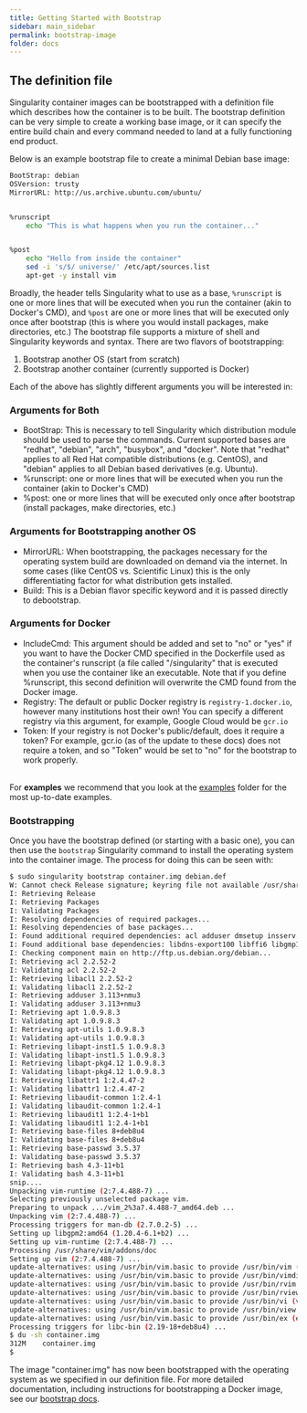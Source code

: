 ```yaml
---
title: Getting Started with Bootstrap
sidebar: main_sidebar
permalink: bootstrap-image
folder: docs
---
```


## The definition file
Singularity container images can be bootstrapped with a definition file which describes how the container is to be built. The bootstrap definition can be very simple to create a working base image, or it can specify the entire build chain and every command needed to land at a fully functioning end product.

Below is an example bootstrap file to create a minimal Debian base image:

```bash
BootStrap: debian
OSVersion: trusty
MirrorURL: http://us.archive.ubuntu.com/ubuntu/


%runscript
    echo "This is what happens when you run the container..."


%post
    echo "Hello from inside the container"
    sed -i 's/$/ universe/' /etc/apt/sources.list
    apt-get -y install vim
```

Broadly, the header tells Singularity what to use as a base, `%runscript` is one or more lines that will be executed when you run the container (akin to Docker's CMD), and `%post` are one or more lines that will be executed only once after bootstrap (this is where you would install packages, make directories, etc.) The bootstrap file supports a mixture of shell and Singularity keywords and syntax. There are two flavors of bootstrapping:

1. Bootstrap another OS (start from scratch)
2. Bootstrap another container (currently supported is Docker)

Each of the above has slightly different arguments you will be interested in:

### Arguments for Both

- BootStrap: This is necessary to tell Singularity which distribution module should be used to parse the commands. Current supported bases are "redhat", "debian", "arch", "busybox", and "docker". Note that "redhat" applies to all Red Hat compatible distributions (e.g. CentOS), and "debian" applies to all Debian based derivatives (e.g. Ubuntu).
- %runscript: one or more lines that will be executed when you run the container (akin to Docker's CMD)
- %post: one or more lines that will be executed only once after bootstrap (install packages, make directories, etc.) 


### Arguments for Bootstrapping another OS
- MirrorURL: When bootstrapping, the packages necessary for the operating system build are downloaded on demand via the internet. In some cases (like CentOS vs. Scientific Linux) this is the only differentiating factor for what distribution gets installed.
- Build: This is a Debian flavor specific keyword and it is passed directly to debootstrap.


### Arguments for Docker

- IncludeCmd: This argument should be added and set to "no" or "yes" if you want to have the Docker CMD specified in the Dockerfile used as the container's runscript (a file called "/singularity" that is executed when you use the container like an executable. Note that if you define %runscript, this second definition will overwrite the CMD found from the Docker image.
- Registry: The default or public Docker registry is `registry-1.docker.io`, however many institutions host their own! You can specify a different registry via this argument, for example, Google Cloud would be `gcr.io`
- Token: If your registry is not Docker's public/default, does it require a token? For example, gcr.io (as of the update to these docs) does not require a token, and so "Token" would be set to "no" for the bootstrap to work properly.


<br>For <strong>examples</strong> we recommend that you look at the <a href="{{ site.repo}}/tree/master/examples" target="_blank">examples</a> folder for the most up-to-date examples.

### Bootstrapping
Once you have the bootstrap defined (or starting with a basic one), you can then use the `bootstrap` Singularity command to install the operating system into the container image. The process for doing this can be seen with:

```bash
$ sudo singularity bootstrap container.img debian.def 
W: Cannot check Release signature; keyring file not available /usr/share/keyrings/debian-archive-keyring.gpg
I: Retrieving Release 
I: Retrieving Packages 
I: Validating Packages 
I: Resolving dependencies of required packages...
I: Resolving dependencies of base packages...
I: Found additional required dependencies: acl adduser dmsetup insserv libaudit-common libaudit1 libbz2-1.0 libcap2 libcap2-bin libcryptsetup4 libdb5.3 libdebconfclient0 libdevmapper1.02.1 libgcrypt20 libgpg-error0 libkmod2 libncursesw5 libprocps3 libsemanage-common libsemanage1 libslang2 libsystemd0 libudev1 libustr-1.0-1 procps systemd systemd-sysv udev 
I: Found additional base dependencies: libdns-export100 libffi6 libgmp10 libgnutls-deb0-28 libgnutls-openssl27 libhogweed2 libicu52 libidn11 libirs-export91 libisc-export95 libisccfg-export90 libmnl0 libnetfilter-acct1 libnettle4 libnfnetlink0 libp11-kit0 libpsl0 libtasn1-6 
I: Checking component main on http://ftp.us.debian.org/debian...
I: Retrieving acl 2.2.52-2
I: Validating acl 2.2.52-2
I: Retrieving libacl1 2.2.52-2
I: Validating libacl1 2.2.52-2
I: Retrieving adduser 3.113+nmu3
I: Validating adduser 3.113+nmu3
I: Retrieving apt 1.0.9.8.3
I: Validating apt 1.0.9.8.3
I: Retrieving apt-utils 1.0.9.8.3
I: Validating apt-utils 1.0.9.8.3
I: Retrieving libapt-inst1.5 1.0.9.8.3
I: Validating libapt-inst1.5 1.0.9.8.3
I: Retrieving libapt-pkg4.12 1.0.9.8.3
I: Validating libapt-pkg4.12 1.0.9.8.3
I: Retrieving libattr1 1:2.4.47-2
I: Validating libattr1 1:2.4.47-2
I: Retrieving libaudit-common 1:2.4-1
I: Validating libaudit-common 1:2.4-1
I: Retrieving libaudit1 1:2.4-1+b1
I: Validating libaudit1 1:2.4-1+b1
I: Retrieving base-files 8+deb8u4
I: Validating base-files 8+deb8u4
I: Retrieving base-passwd 3.5.37
I: Validating base-passwd 3.5.37
I: Retrieving bash 4.3-11+b1
I: Validating bash 4.3-11+b1
snip....
Unpacking vim-runtime (2:7.4.488-7) ...
Selecting previously unselected package vim.
Preparing to unpack .../vim_2%3a7.4.488-7_amd64.deb ...
Unpacking vim (2:7.4.488-7) ...
Processing triggers for man-db (2.7.0.2-5) ...
Setting up libgpm2:amd64 (1.20.4-6.1+b2) ...
Setting up vim-runtime (2:7.4.488-7) ...
Processing /usr/share/vim/addons/doc
Setting up vim (2:7.4.488-7) ...
update-alternatives: using /usr/bin/vim.basic to provide /usr/bin/vim (vim) in auto mode
update-alternatives: using /usr/bin/vim.basic to provide /usr/bin/vimdiff (vimdiff) in auto mode
update-alternatives: using /usr/bin/vim.basic to provide /usr/bin/rvim (rvim) in auto mode
update-alternatives: using /usr/bin/vim.basic to provide /usr/bin/rview (rview) in auto mode
update-alternatives: using /usr/bin/vim.basic to provide /usr/bin/vi (vi) in auto mode
update-alternatives: using /usr/bin/vim.basic to provide /usr/bin/view (view) in auto mode
update-alternatives: using /usr/bin/vim.basic to provide /usr/bin/ex (ex) in auto mode
Processing triggers for libc-bin (2.19-18+deb8u4) ...
$ du -sh container.img 
312M    container.img
$ 
```

The image "container.img" has now been bootstrapped with the operating system as we specified in our definition file. For more detailed documentation, including instructions for bootstrapping a Docker image, see our <a href="/docs-bootstrap">bootstrap docs</a>.
